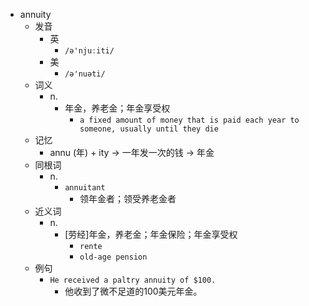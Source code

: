 - annuity
  - 发音
    - 英
      - `/ə'njuːiti/`
    - 美
      - `/ə'nuəti/`
  - 词义
    - n.
      - 年金，养老金；年金享受权
        - `a fixed amount of money that is paid each year to someone, usually until they die`
  - 记忆
    - annu (年) + ity → 一年发一次的钱 → 年金
  - 同根词
    - n.
      - `annuitant`
        - 领年金者；领受养老金者
  - 近义词
    - n.
      - [劳经]年金，养老金；年金保险；年金享受权
        - `rente`
        - `old-age pension`
  - 例句
    - `He received a paltry annuity of $100.`
      - 他收到了微不足道的100美元年金。


